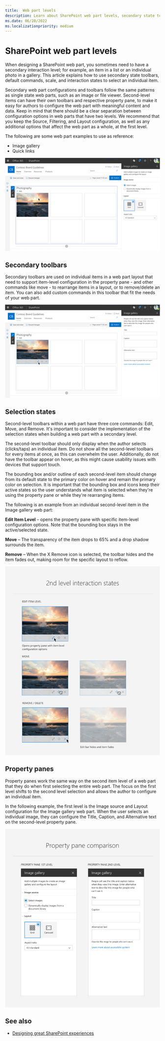 ```yaml
---
title:  Web part levels
description: Learn about SharePoint web part levels, secondary state toolbars, and the selection model.
ms.date: 06/28/2022
ms.localizationpriority: medium
---
```


# SharePoint web part levels

When designing a SharePoint web part, you sometimes need to have a secondary interaction level; for example, an item in a list or an individual photo in a gallery. This article explains how to use secondary state toolbars, default commands, scale, and interaction states to select an individual item.

Secondary web part configurations and toolbars follow the same patterns as single state web parts, such as an image or file viewer. Second-level items can have their own toolbars and respective property pane, to make it easy for authors to configure the web part with meaningful content and data. Keep in mind that there should be a clear separation between configuration options in web parts that have two levels. We recommend that you keep the Source, Filtering, and Layout configuration, as well as any additional options that affect the web part as a whole, at the first level.

The following are some web part examples to use as reference:

- Image gallery
- Quick links

![Selection of an individual image in the Image Gallery web part with property pane open](../images/01_WebpartLevels_Overview.png)


## Secondary toolbars

Secondary toolbars are used on individual items in a web part layout that need to support item-level configuration in the property pane - and other commands like move - to rearrange items in a layout, or to remove/delete an item. You can also add custom commands in this toolbar that fit the needs of your web part.

![Edit state of Image Gallery web part with property pane open](../images/02_WebpartLevels_SecondLevel.png)

## Selection states

Second-level toolbars within a web part have three core commands: Edit, Move, and Remove. It's important to consider the implementation of the selection states when building a web part with a secondary level.

The second-level toolbar should only display when the author selects (clicks/taps) an individual item. Do not show all the second-level toolbars for every items at once, as this can overwhelm the user. Additionally, do not have the toolbar appear on hover, as this might cause usability issues with devices that support touch.

The bounding box and/or outline of each second-level item should change from its default state to the primary color on hover and remain the primary color on selection. It is important that the bounding box and icons keep their active states so the user understands what item is selected when they're using the property pane or while they're rearranging items.

The following is an example from an individual second-level item in the Image gallery web part:

**Edit Item Level** – opens the property pane with specific item-level configuration options. Note that the bounding box stays in the active/selected state.

**Move** – The transparency of the item drops to 65% and a drop shadow surrounds the item.

**Remove** – When the X Remove icon is selected, the toolbar hides and the item fades out, making room for the specific layout to reflow.

![Selection states of a second level item, example individual image in the Image Gallery web part](../images/03_WebpartLevels_InteractionStates.png)

## Property panes

Property panes work the same way on the second item level of a web part that they do when first selecting the entire web part. The focus on the first level shifts to the second level selection and allows the author to configure an individual item.

In the following example, the first level is the Image source and Layout configuration for the Image gallery web part. When the user selects an individual image, they can configure the Title, Caption, and Alternative text on the second-level property pane.

![Property pane comparision between 1st and 2nd level](../images/04_WebpartLevels_PropertyPanes.png)

## See also

- [Designing great SharePoint experiences](design-guidance-overview.md)
